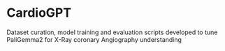 # CardioGPT
Dataset curation, model training and evaluation scripts developed to tune PaliGemma2 for X-Ray coronary Angiography understanding
